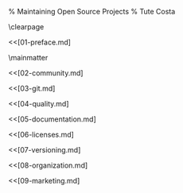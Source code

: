 % Maintaining Open Source Projects
% Tute Costa

\clearpage

<<[01-preface.md]

\mainmatter

<<[02-community.md]

<<[03-git.md]

<<[04-quality.md]

<<[05-documentation.md]

<<[06-licenses.md]

<<[07-versioning.md]

<<[08-organization.md]

<<[09-marketing.md]
